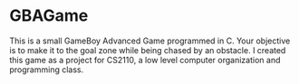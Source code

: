 # GBAGame
This is a small GameBoy Advanced Game programmed in C. Your objective is to make it to the goal zone while being chased by an obstacle. I created this game as a project for CS2110, a low level computer organization and programming class.
